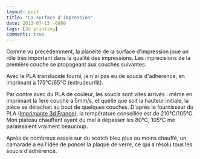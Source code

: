 ```yaml
---
layout: post
title: "La surface d'impression"
date: 2013-07-13 -0800
tags: [3d printing]
comments: true
---
```


Comme vu précédemment, la planéité de la surface d'impression joue un rôle très important dans la qualité des impressions. Les imprécisions de la première couche se propageant aux couches suivantes.

Avec le PLA translucide fourni, je n'ai pas eu de soucis d'adhérence, en imprimant à 175°C/65°C (extrudeur/lit).

Par contre avec du PLA de couleur, les soucis sont vites arrivés : même en imprimant la 1ere couche a 5mm/s, et quelle que soit la hauteur initiale, la pièce se détachait au bout de quelques couches. D'après le fournisseur du PLA ([Imprimante 3d France](http://www.imprimante3dfrance.com/)), la température conseillée est de 210°C/105°C. Mon plateau chauffant ayant du mal a dépasser les 80°C, 105°C me paraissaient vraiment beaucoup.

Après de nombreux essais sur du scotch bleu plus ou moins chauffé, un camarade a eu l'idée de poncer la plaque de verre, ce qui a résolu tous les soucis d'adhérence.